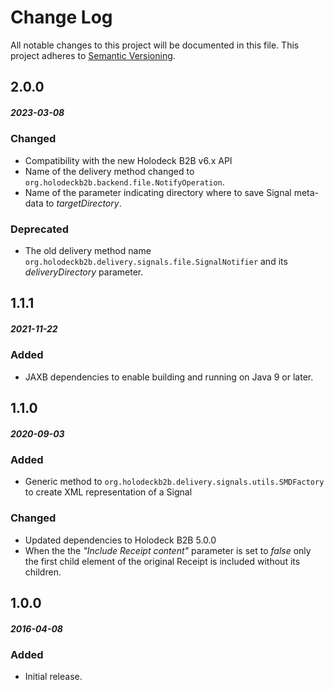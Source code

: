 # Change Log
All notable changes to this project will be documented in this file.
This project adheres to [Semantic Versioning](http://semver.org/).

## 2.0.0
##### 2023-03-08
### Changed
* Compatibility with the new Holodeck B2B v6.x API
* Name of the delivery method changed to `org.holodeckb2b.backend.file.NotifyOperation`. 
* Name of the parameter indicating directory where to save Signal meta-data to _targetDirectory_. 

### Deprecated
* The old delivery method name `org.holodeckb2b.delivery.signals.file.SignalNotifier` and its
  _deliveryDirectory_ parameter. 

## 1.1.1
##### 2021-11-22
### Added
* JAXB dependencies to enable building and running on Java 9 or later.

## 1.1.0
##### 2020-09-03
### Added
* Generic method to `org.holodeckb2b.delivery.signals.utils.SMDFactory` to create XML representation of a Signal

### Changed
* Updated dependencies to Holodeck B2B 5.0.0
* When the the _"Include Receipt content"_ parameter is set to _false_ only the first child element of the original 
  Receipt is included without its children.  
 
## 1.0.0
##### 2016-04-08 
### Added
* Initial release. 

